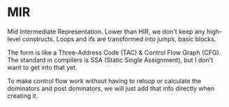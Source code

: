# MIR

Mid Intermediate Representation.
Lower than HIR, we don't keep any high-level constructs. Loops and ifs are transformed into jumps, basic blocks.

The form is like a Three-Address Code (TAC) & Control Flow Graph (CFG). The standard in compilers is SSA (Static Single Assignment), but I don't want to get into that yet.

To make control flow work without having to reloop or calculate the dominators and post dominators, we will just add that info directly when creating it.
